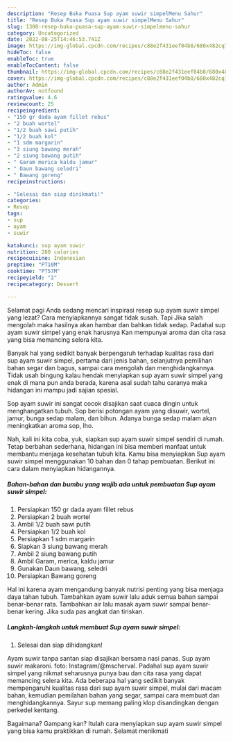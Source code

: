 ```yaml
---
description: "Resep Buka Puasa Sup ayam suwir simpelMenu Sahur"
title: "Resep Buka Puasa Sup ayam suwir simpelMenu Sahur"
slug: 1300-resep-buka-puasa-sup-ayam-suwir-simpelmenu-sahur
category: Uncategorized
date: 2022-08-25T14:46:53.741Z
image: https://img-global.cpcdn.com/recipes/c88e2f431eef04b8/680x482cq70/sup-ayam-suwir-simpel-foto-resep-utama.jpg
hideToc: false
enableToc: true
enableTocContent: false
thumbnail: https://img-global.cpcdn.com/recipes/c88e2f431eef04b8/680x482cq70/sup-ayam-suwir-simpel-foto-resep-utama.jpg
cover: https://img-global.cpcdn.com/recipes/c88e2f431eef04b8/680x482cq70/sup-ayam-suwir-simpel-foto-resep-utama.jpg
author: Admin
authorAv: notfound
ratingvalue: 4.6
reviewcount: 25
recipeingredient:
- "150 gr dada ayam fillet rebus"
- "2 buah wortel"
- "1/2 buah sawi putih"
- "1/2 buah kol"
- "1 sdm margarin"
- "3 siung bawang merah"
- "2 siung bawang putih"
- " Garam merica kaldu jamur"
- " Daun bawang seledri"
- " Bawang goreng"
recipeinstructions:

- "Selesai dan siap dinikmati!"
categories:
- Resep
tags:
- sup
- ayam
- suwir

katakunci: sup ayam suwir 
nutrition: 280 calories
recipecuisine: Indonesian
preptime: "PT10M"
cooktime: "PT57M"
recipeyield: "2"
recipecategory: Dessert

---
```



Selamat pagi Anda sedang mencari inspirasi resep sup ayam suwir simpel yang lezat? Cara menyiapkannya sangat tidak susah. Tapi Jika salah mengolah maka hasilnya akan hambar dan bahkan tidak sedap. Padahal sup ayam suwir simpel yang enak harusnya Kan mempunyai aroma dan cita rasa yang bisa memancing selera kita.


Banyak hal yang sedikit banyak berpengaruh terhadap kualitas rasa dari sup ayam suwir simpel, pertama dari jenis bahan, selanjutnya pemilihan bahan segar dan bagus, sampai cara mengolah dan menghidangkannya. Tidak usah bingung kalau hendak menyiapkan sup ayam suwir simpel yang enak di mana pun anda berada, karena asal sudah tahu caranya maka hidangan ini mampu jadi sajian spesial.

Sop ayam suwir ini sangat cocok disajikan saat cuaca dingin untuk menghangatkan tubuh. Sop berisi potongan ayam yang disuwir, wortel, jamur, bunga sedap malam, dan bihun. Adanya bunga sedap malam akan meningkatkan aroma sop, lho.


Nah, kali ini kita coba, yuk, siapkan sup ayam suwir simpel sendiri di rumah. Tetap berbahan sederhana, hidangan ini bisa memberi manfaat untuk membantu menjaga kesehatan tubuh kita. Kamu bisa menyiapkan Sup ayam suwir simpel menggunakan 10 bahan dan 0 tahap pembuatan. Berikut ini cara dalam menyiapkan hidangannya.

<!--inarticleads1-->

##### Bahan-bahan dan bumbu yang wajib ada untuk pembuatan Sup ayam suwir simpel:

1. Persiapkan 150 gr dada ayam fillet rebus
1. Persiapkan 2 buah wortel
1. Ambil 1/2 buah sawi putih
1. Persiapkan 1/2 buah kol
1. Persiapkan 1 sdm margarin
1. Siapkan 3 siung bawang merah
1. Ambil 2 siung bawang putih
1. Ambil  Garam, merica, kaldu jamur
1. Gunakan  Daun bawang, seledri
1. Persiapkan  Bawang goreng


Hal ini karena ayam mengandung banyak nutrisi penting yang bisa menjaga daya tahan tubuh. Tambahkan ayam suwir lalu aduk semua bahan sampai benar-benar rata. Tambahkan air lalu masak ayam suwir sampai benar-benar kering. Jika suda pas angkat dan tiriskan. 

<!--inarticleads2-->

##### Langkah-langkah untuk membuat Sup ayam suwir simpel:


1. Selesai dan siap dihidangkan!

Ayam suwir tanpa santan siap disajikan bersama nasi panas. Sup ayam suwir makaroni. foto: Instagram/@mscherval. Padahal sup ayam suwir simpel yang nikmat seharusnya punya bau dan cita rasa yang dapat memancing selera kita. Ada beberapa hal yang sedikit banyak mempengaruhi kualitas rasa dari sup ayam suwir simpel, mulai dari macam bahan, kemudian pemilahan bahan yang segar, sampai cara membuat dan menghidangkannya. Sayur sup memang paling klop disandingkan dengan perkedel kentang. 

Bagaimana? Gampang kan? Itulah cara menyiapkan sup ayam suwir simpel yang bisa kamu praktikkan di rumah. Selamat menikmati
